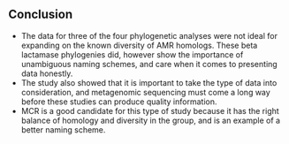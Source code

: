 ## Conclusion

* The data for three of the four phylogenetic analyses were not ideal for expanding on the known diversity of AMR homologs. These beta lactamase phylogenies did, however show the importance of unambiguous naming schemes, and care when it comes to presenting data honestly. 
* The study also showed that it is important to take the type of data into consideration, and metagenomic sequencing must come a long way before these studies can produce quality information.
* MCR is a good candidate for this type of study because it has the right balance of homology and diversity in the group, and is an example of a better naming scheme.
